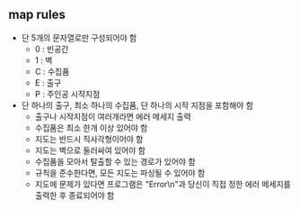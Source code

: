 ## map rules
- 단 5개의 문자열로만 구성되어야 함
	- 0 : 빈공간
	- 1 : 벽
	- C : 수집품
	- E : 출구
	- P : 주인공 시작지점
- 단 하나의 출구, 최소 하나의 수집품, 단 하나의 시작 지점을 포함해야 함
	- 출구나 시작지점이 여러개라면 에러 메세지 출력
	- 수집품은 최소 한개 이상 있어야  함
	- 지도는 반드시 직사각형이어야 함
	- 지도는 벽으로 둘러싸여 있어야 함
	- 수집품을 모아서 탈출할 수 있는 경로가 있어야 함
	- 규칙을 준수한다면, 모든 지도는 파싱될 수 있어야 함
	- 지도에 문제가 있다면 프로그램은 "Error\n"과 당신이 직접 정한 에러 메세지를 출력한 후 종료되어야 함
